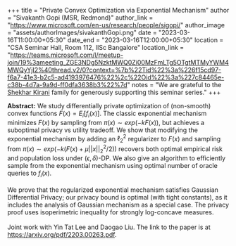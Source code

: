 +++
title = "Private Convex Optimization via Exponential Mechanism"
author = "Sivakanth Gopi (MSR, Redmond)"
author_link = "https://www.microsoft.com/en-us/research/people/sigopi/"
author_image = "assets/authorImages/sivakanthGopi.png"
date = "2023-03-16T11:00:00+05:30"
date_end = "2023-03-16T12:00:00+05:30"
location = "CSA Seminar Hall, Room 112, IISc Bangalore"
location_link = "https://teams.microsoft.com/l/meetup-join/19%3ameeting_ZGE3NDg5NzktMWQ0Zi00MzFmLTg5OTgtMTMyYWM4MWQyYjI2%40thread.v2/0?context=%7b%22Tid%22%3a%226f15cd97-f6a7-41e3-b2c5-ad4193976476%22%2c%22Oid%22%3a%227c84465e-c38b-4d7a-9a9d-ff0dfa3638b3%22%7d"
notes = "We are grateful to the <a href = "https://www.accel.com/people/shekhar-kirani" target= "_blank">Shekhar Kirani</a> family for generously supporting this seminar series."
+++

<b>Abstract:</b>
We study differentially private optimization of (non-smooth) convex functions $F(x)=E_i[f_i(x)]$. The classic 
exponential mechanism minimizes $F(x)$ by sampling from $\pi(x) \sim exp(-kF(x))$, but achieves a suboptimal privacy vs 
utility tradeoff. We show that modifying the exponential mechanism by adding an $\ell_2^2$ regularizer to $F(x)$ and 
sampling from $\pi(x) \sim exp(-k(F(x)+\mu ||x||_2^2/2))$ recovers both optimal empirical risk and population loss under 
$(\epsilon,\delta)$-DP. We also give an algorithm to efficiently sample from the exponential mechanism using optimal 
number of oracle queries to $f_i(x)$.
<br><br>
We prove that the regularized exponential mechanism satisfies Gaussian Differential Privacy; our privacy bound is 
optimal (with tight constants), as it includes the analysis of Gaussian mechanism as a special case. The privacy 
proof uses isoperimetric inequality for strongly log-concave measures.
<br><br>
Joint work with Yin Tat Lee and Daogao Liu. The link to the paper is at 
<a href = 'https://arxiv.org/pdf/2203.00263.pdf' target='_blank'>https://arxiv.org/pdf/2203.00263.pdf</a>.